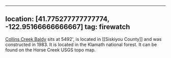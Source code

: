 
---
location: [41.775277777777774, -122.95166666666667]
tag: firewatch
---

[Collins Creek Baldy](http://www.peakbagging.com/CALookoutPhotos/CollinsCreekBaldy.html) sits at 5492', is located in [[Siskiyou County]] and was constructed in 1983. It is located in the Klamath national forest. It can be found on the Horse Creek USGS topo map.
